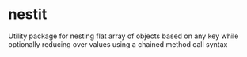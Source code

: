 # nestit
Utility package for nesting flat array of objects based on any key while optionally reducing over values using a chained method call syntax
